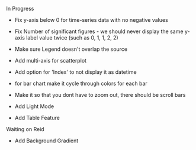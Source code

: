 In Progress
- Fix y-axis below 0 for time-series data with no negative values
- Fix Number of significant figures - we should never display the same y-axis label value twice (such as 0, 1, 1, 2, 2)
- Make sure Legend doesn't overlap the source
- Add multi-axis for scatterplot
- Add option for 'Index' to not display it as datetime
- for bar chart make it cycle through colors for each bar
- Make it so that you dont have to zoom out, there should be scroll bars

- Add Light Mode
- Add Table Feature

Waiting on Reid
- Add Background Gradient